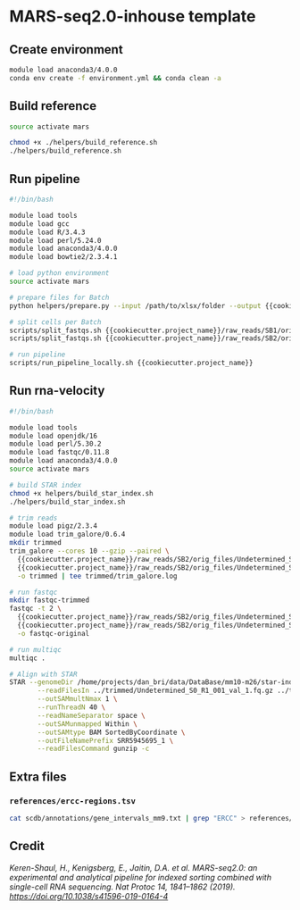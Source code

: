# MARS-seq2.0-inhouse template

## Create environment

```bash
module load anaconda3/4.0.0
conda env create -f environment.yml && conda clean -a
```

## Build reference

```bash
source activate mars

chmod +x ./helpers/build_reference.sh
./helpers/build_reference.sh
```

## Run pipeline

```bash
#!/bin/bash

module load tools
module load gcc
module load R/3.4.3
module load perl/5.24.0
module load anaconda3/4.0.0
module load bowtie2/2.3.4.1

# load python environment
source activate mars

# prepare files for Batch
python helpers/prepare.py --input /path/to/xlsx/folder --output {{cookiecutter.project_name}}

# split cells per Batch
scripts/split_fastqs.sh {{cookiecutter.project_name}}/raw_reads/SB1/orig_files/ {{cookiecutter.project_name}}/raw_reads/SB1/ 4000000
scripts/split_fastqs.sh {{cookiecutter.project_name}}/raw_reads/SB2/orig_files/ {{cookiecutter.project_name}}/raw_reads/SB2/ 4000000

# run pipeline
scripts/run_pipeline_locally.sh {{cookiecutter.project_name}}
```

## Run rna-velocity

```bash
#!/bin/bash

module load tools
module load openjdk/16
module load perl/5.30.2
module load fastqc/0.11.8
module load anaconda3/4.0.0
source activate mars

# build STAR index
chmod +x helpers/build_star_index.sh
./helpers/build_star_index.sh

# trim reads
module load pigz/2.3.4
module load trim_galore/0.6.4
mkdir trimmed
trim_galore --cores 10 --gzip --paired \
  {{cookiecutter.project_name}}/raw_reads/SB2/orig_files/Undetermined_S0_R1_001.fastq.gz \
  {{cookiecutter.project_name}}/raw_reads/SB2/orig_files/Undetermined_S0_R1_001.fastq.gz \
  -o trimmed | tee trimmed/trim_galore.log

# run fastqc
mkdir fastqc-trimmed
fastqc -t 2 \
  {{cookiecutter.project_name}}/raw_reads/SB2/orig_files/Undetermined_S0_R1_001.fastq.gz \
  {{cookiecutter.project_name}}/raw_reads/SB2/orig_files/Undetermined_S0_R1_001.fastq.gz \
  -o fastqc-original

# run multiqc
multiqc .

# Align with STAR
STAR --genomeDir /home/projects/dan_bri/data/DataBase/mm10-m26/star-index/ \
       --readFilesIn ../trimmed/Undetermined_S0_R1_001_val_1.fq.gz ../trimmed/Undetermined_S0_R2_001_val_2.fq.gz \
       --outSAMmultNmax 1 \
       --runThreadN 40 \
       --readNameSeparator space \
       --outSAMunmapped Within \
       --outSAMtype BAM SortedByCoordinate \
       --outFileNamePrefix SRR5945695_1 \
       --readFilesCommand gunzip -c
```

## Extra files

### `references/ercc-regions.tsv`

```bash
cat scdb/annotations/gene_intervals_mm9.txt | grep "ERCC" > references/ercc_regions.tsv
```

## Credit

_Keren-Shaul, H., Kenigsberg, E., Jaitin, D.A. et al. MARS-seq2.0: an experimental and analytical pipeline for indexed sorting combined with single-cell RNA sequencing. Nat Protoc 14, 1841–1862 (2019). https://doi.org/10.1038/s41596-019-0164-4_
